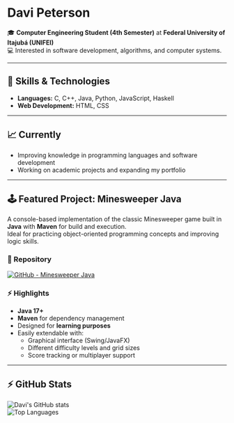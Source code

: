 # Davi Peterson

🎓 **Computer Engineering Student (4th Semester)** at **Federal University of Itajubá (UNIFEI)**  
💻 Interested in software development, algorithms, and computer systems.  

---

## 🚀 Skills & Technologies
- **Languages:** C, C++, Java, Python, JavaScript, Haskell  
- **Web Development:** HTML, CSS  

---

## 📈 Currently
- Improving knowledge in programming languages and software development  
- Working on academic projects and expanding my portfolio  

---

## 🕹️ Featured Project: Minesweeper Java
A console-based implementation of the classic Minesweeper game built in **Java** with **Maven** for build and execution.  
Ideal for practicing object-oriented programming concepts and improving logic skills.

### 🔗 Repository
[![GitHub - Minesweeper Java](https://img.shields.io/badge/GitHub-Minesweeper--Java-181717?logo=github)](https://github.com/davipeterson/minesweeper-java)

### ⚡ Highlights
- **Java 17+**  
- **Maven** for dependency management  
- Designed for **learning purposes**  
- Easily extendable with:
  - Graphical interface (Swing/JavaFX)
  - Different difficulty levels and grid sizes
  - Score tracking or multiplayer support

---

## ⚡ GitHub Stats
![Davi's GitHub stats](https://github-readme-stats.vercel.app/api?username=davipeterson&show_icons=true&theme=radical)  
![Top Languages](https://github-readme-stats.vercel.app/api/top-langs/?username=davipeterson&layout=compact&theme=radical)  
